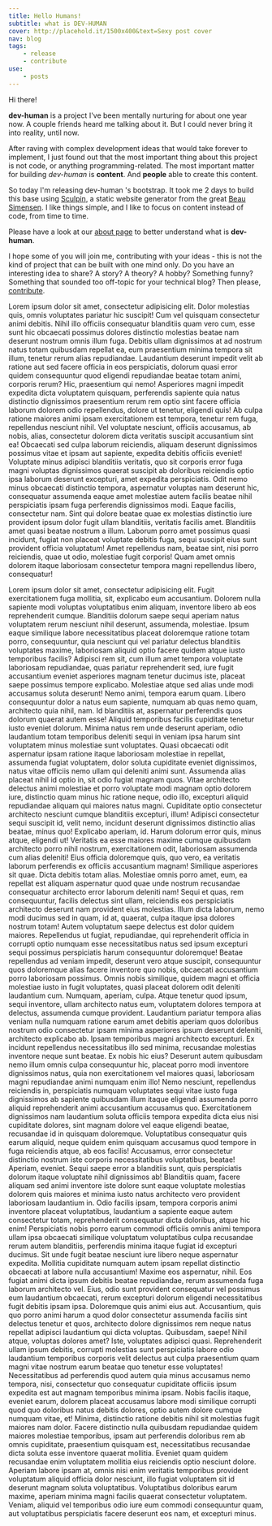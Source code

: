 ```yaml
---
title: Hello Humans!
subtitle: what is DEV-HUMAN
cover: http://placehold.it/1500x400&text=Sexy post cover
nav: blog
tags:
    - release
    - contribute
use:
    - posts
---
```


Hi there!

**dev-human** is a project I've been mentally nurturing for about one year now. A couple friends heard me talking about it.
But I could never bring it into reality, until now.

After raving with complex development ideas that would take forever to implement, I just found out that the most important thing
about this project is not code, or anything programming-related. The most important matter for building _dev-human_
is **content**. And **people** able to create this content.

So today I'm releasing dev-human 's bootstrap. It took me 2 days to build this base using [Sculpin](https://sculpin.io/), a static website generator
from the great [Beau Simensen](https://twitter.com/beausimensen). I like things simple, and I like to focus on content instead of code, from time to time.

Please have a look at our [about page](/about) to better understand what is **dev-human**.

I hope some of you will join me, contributing with your ideas - this is not the kind of project that can be built with one mind only.
Do you have an interesting idea to share? A story? A theory? A hobby? Something funny? Something that sounded too off-topic for your
technical blog? Then please, [contribute](/docs/contribute).

Lorem ipsum dolor sit amet, consectetur adipisicing elit. Dolor molestias quis, omnis voluptates pariatur hic suscipit! Cum vel quisquam consectetur animi debitis. Nihil illo officiis consequatur blanditiis quam vero cum, esse sunt hic obcaecati possimus dolores distinctio molestias beatae nam deserunt nostrum omnis illum fuga. Debitis ullam dignissimos at ad nostrum natus totam quibusdam repellat ea, eum praesentium minima tempora sit illum, tenetur rerum alias repudiandae. Laudantium deserunt impedit velit ab ratione aut sed facere officia in eos perspiciatis, dolorum quasi error quidem consequuntur quod eligendi repudiandae beatae totam animi, corporis rerum? Hic, praesentium qui nemo! Asperiores magni impedit expedita dicta voluptatem quisquam, perferendis sapiente quia natus distinctio dignissimos praesentium rerum rem optio sint facere officia laborum dolorem odio repellendus, dolore ut tenetur, eligendi quis! Ab culpa ratione maiores animi ipsam exercitationem est tempora, tenetur rem fuga, repellendus nesciunt nihil. Vel voluptate nesciunt, officiis accusamus, ab nobis, alias, consectetur dolorem dicta veritatis suscipit accusantium sint ea! Obcaecati sed culpa laborum reiciendis, aliquam deserunt dignissimos possimus vitae et ipsam aut sapiente, expedita debitis officiis eveniet! Voluptate minus adipisci blanditiis veritatis, quo sit corporis error fuga magni voluptas dignissimos quaerat suscipit ab doloribus reiciendis optio ipsa laborum deserunt excepturi, amet expedita perspiciatis. Odit nemo minus obcaecati distinctio tempora, aspernatur voluptas nam deserunt hic, consequatur assumenda eaque amet molestiae autem facilis beatae nihil perspiciatis ipsam fuga perferendis dignissimos modi. Eaque facilis, consectetur nam. Sint qui dolore beatae quae ex molestias distinctio iure provident ipsum dolor fugit ullam blanditiis, veritatis facilis amet. Blanditiis amet quasi beatae nostrum a illum. Laborum porro amet possimus quasi incidunt, fugiat non placeat voluptate debitis fuga, sequi suscipit eius sunt provident officia voluptatum! Amet repellendus nam, beatae sint, nisi porro reiciendis, quae ut odio, molestiae fugit corporis! Quam amet omnis dolorem itaque laboriosam consectetur tempora magni repellendus libero, consequatur!

Lorem ipsum dolor sit amet, consectetur adipisicing elit. Fugit exercitationem fuga mollitia, sit, explicabo eum accusantium. Dolorem nulla sapiente modi voluptas voluptatibus enim aliquam, inventore libero ab eos reprehenderit cumque. Blanditiis dolorum saepe sequi aperiam natus voluptatem rerum nesciunt nihil deserunt, assumenda, molestiae. Ipsum eaque similique labore necessitatibus placeat doloremque ratione totam porro, consequuntur, quia nesciunt qui vel pariatur delectus blanditiis voluptates maxime, laboriosam aliquid optio facere quidem atque iusto temporibus facilis? Adipisci rem sit, cum illum amet tempora voluptate laboriosam repudiandae, quas pariatur reprehenderit sed, iure fugit accusantium eveniet asperiores magnam tenetur ducimus iste, placeat saepe possimus tempore explicabo. Molestiae atque sed alias unde modi accusamus soluta deserunt! Nemo animi, tempora earum quam. Libero consequuntur dolor a natus eum sapiente, numquam ab quas nemo quam, architecto quia nihil, nam. Id blanditiis at, aspernatur perferendis quos dolorum quaerat autem esse! Aliquid temporibus facilis cupiditate tenetur iusto eveniet dolorum. Minima natus rem unde deserunt aperiam, odio laudantium totam temporibus deleniti sequi in veniam ipsa harum sint voluptatem minus molestiae sunt voluptates. Quasi obcaecati odit aspernatur ipsam ratione itaque laboriosam molestiae in repellat, assumenda fugiat voluptatem, dolor soluta cupiditate eveniet dignissimos, natus vitae officiis nemo ullam qui deleniti animi sunt. Assumenda alias placeat nihil id optio in, sit odio fugiat magnam quos. Vitae architecto delectus animi molestiae et porro voluptate modi magnam optio dolorem iure, distinctio quam minus hic ratione neque, odio illo, excepturi aliquid repudiandae aliquam qui maiores natus magni. Cupiditate optio consectetur architecto nesciunt cumque blanditiis excepturi, illum! Adipisci consectetur sequi suscipit id, velit nemo, incidunt deserunt dignissimos distinctio alias beatae, minus quo! Explicabo aperiam, id. Harum dolorum error quis, minus atque, eligendi ut! Veritatis ea esse maiores maxime cumque quibusdam architecto porro nihil nostrum, exercitationem odit, laboriosam assumenda cum alias deleniti! Eius officia doloremque quis, quo vero, ea veritatis laborum perferendis ex officiis accusantium magnam! Similique asperiores sit quae. Dicta debitis totam alias. Molestiae omnis porro amet, eum, ea repellat est aliquam aspernatur quod quae unde nostrum recusandae consequatur architecto error laborum deleniti nam! Sequi et quas, rem consequuntur, facilis delectus sint ullam, reiciendis eos perspiciatis architecto deserunt nam provident eius molestias. Illum dicta laborum, nemo modi ducimus sed in quam, id at, quaerat, culpa itaque ipsa dolores nostrum totam! Autem voluptatum saepe delectus est dolor quidem maiores. Repellendus ut fugiat, repudiandae, qui reprehenderit officia in corrupti optio numquam esse necessitatibus natus sed ipsum excepturi sequi possimus perspiciatis harum consequuntur doloremque! Beatae repellendus ad veniam impedit, deserunt vero atque suscipit, consequuntur quos doloremque alias facere inventore quo nobis, obcaecati accusantium porro laboriosam possimus. Omnis nobis similique, quidem magni et officia molestiae iusto in fugit voluptates, quasi placeat dolorem odit deleniti laudantium cum. Numquam, aperiam, culpa. Atque tenetur quod ipsum, sequi inventore, ullam architecto natus eum, voluptatem dolores tempora at delectus, assumenda cumque provident. Laudantium pariatur tempora alias veniam nulla numquam ratione earum amet debitis aperiam quos doloribus nostrum odio consectetur ipsam minima asperiores ipsum deserunt deleniti, architecto explicabo ab. Ipsam temporibus magni architecto excepturi. Ex incidunt repellendus necessitatibus illo sed minima, recusandae molestias inventore neque sunt beatae. Ex nobis hic eius? Deserunt autem quibusdam nemo illum omnis culpa consequuntur hic, placeat porro modi inventore dignissimos natus, quia non exercitationem vel maiores quasi, laboriosam magni repudiandae animi numquam enim illo! Nemo nesciunt, repellendus reiciendis in, perspiciatis numquam voluptates sequi vitae iusto fuga dignissimos ab sapiente quibusdam illum itaque eligendi assumenda porro aliquid reprehenderit animi accusantium accusamus quo. Exercitationem dignissimos nam laudantium soluta officiis tempora expedita dicta eius nisi cupiditate dolores, sint magnam dolore vel eaque eligendi beatae, recusandae id in quisquam doloremque. Voluptatibus consequatur quis earum aliquid, neque quidem enim quisquam accusamus quod tempore in fuga reiciendis atque, ab eos facilis! Accusamus, error consectetur distinctio nostrum iste corporis necessitatibus voluptatibus, beatae! Aperiam, eveniet. Sequi saepe error a blanditiis sunt, quis perspiciatis dolorum itaque voluptate nihil dignissimos ab! Blanditiis quam, facere aliquam sed animi inventore iste dolore sunt eaque voluptate molestias dolorem quis maiores et minima iusto natus architecto vero provident laboriosam laudantium in. Odio facilis ipsam, tempora corporis animi inventore placeat voluptatibus, laudantium a sapiente eaque autem consectetur totam, reprehenderit consequatur dicta doloribus, atque hic enim! Perspiciatis nobis porro earum commodi officiis omnis animi tempora ullam ipsa obcaecati similique voluptatum voluptatibus culpa recusandae rerum autem blanditiis, perferendis minima itaque fugiat id excepturi ducimus. Sit unde fugit beatae nesciunt iure libero neque aspernatur expedita. Mollitia cupiditate numquam autem ipsam repellat distinctio obcaecati at labore nulla accusantium! Maxime eos aspernatur, nihil. Eos fugiat animi dicta ipsum debitis beatae repudiandae, rerum assumenda fuga laborum architecto vel. Eius, odio sunt provident consequatur vel possimus eum laudantium obcaecati, rerum excepturi dolorum eligendi necessitatibus fugit debitis ipsam ipsa. Doloremque quis animi eius aut. Accusantium, quis quo porro animi harum a quod dolor consectetur assumenda facilis sint delectus tenetur et quos, architecto dolore dignissimos rem neque natus repellat adipisci laudantium qui dicta voluptas. Quibusdam, saepe! Nihil atque, voluptas dolores amet? Iste, voluptates adipisci quasi. Reprehenderit ullam ipsum debitis, corrupti molestias sunt perspiciatis labore odio laudantium temporibus corporis velit delectus aut culpa praesentium quam magni vitae nostrum earum beatae quo tenetur esse voluptates! Necessitatibus ad perferendis quod autem quia minus accusamus nemo tempora, nisi, consectetur quo consequatur cupiditate officiis ipsum expedita est aut magnam temporibus minima ipsam. Nobis facilis itaque, eveniet earum, dolorem placeat accusamus labore modi similique corrupti quod quo doloribus natus debitis dolores, optio autem dolore cumque numquam vitae, et! Minima, distinctio ratione debitis nihil sit molestias fugit maiores nam dolor. Facere distinctio nulla quibusdam repudiandae quidem maiores molestiae temporibus, ipsam aut perferendis doloribus rem ab omnis cupiditate, praesentium quisquam est, necessitatibus recusandae dicta soluta esse inventore quaerat mollitia. Eveniet quam quidem recusandae enim voluptatem mollitia eius reiciendis optio nesciunt dolore. Aperiam labore ipsam at, omnis nisi enim veritatis temporibus provident voluptatum aliquid officia dolor nesciunt, illo fugiat voluptatem sit id deserunt magnam soluta voluptatibus. Voluptatibus doloribus earum maxime, aperiam minima magni facilis quaerat consectetur voluptatem. Veniam, aliquid vel temporibus odio iure eum commodi consequuntur quam, aut voluptatibus perspiciatis facere deserunt eos nam, et excepturi minus.